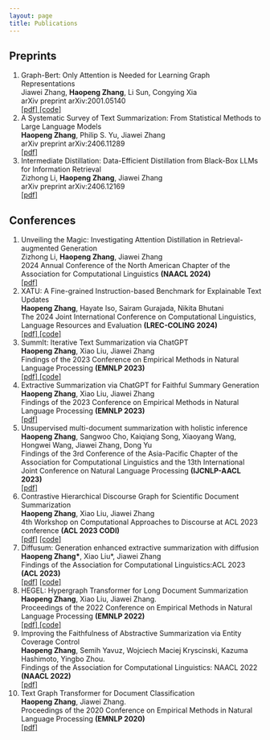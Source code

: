 ```yaml
---
layout: page
title: Publications
---
```


## Preprints
<ol>
<li> Graph-Bert: Only Attention is Needed for Learning Graph Representations
<br>Jiawei Zhang, <b>Haopeng Zhang</b>, Li Sun, Congying Xia
<br>arXiv preprint arXiv:2001.05140
<br><a href = "https://arxiv.org/abs/2001.05140" target="_blank"> [pdf] </a><a href = "https://github.com/jwzhanggy/Graph-Bert"> [code] </a>
</li>

<li> A Systematic Survey of Text Summarization: From Statistical Methods to Large Language Models
<br><b>Haopeng Zhang</b>, Philip S. Yu, Jiawei Zhang
<br>arXiv preprint arXiv:2406.11289
<br><a href = "https://arxiv.org/abs/2406.11289" target="_blank"> [pdf] </a>
</li>

<li> Intermediate Distillation: Data-Efficient Distillation from Black-Box LLMs for Information Retrieval
<br>Zizhong Li, <b>Haopeng Zhang</b>, Jiawei Zhang
<br>arXiv preprint arXiv:2406.12169
<br><a href = "https://arxiv.org/abs/2406.12169" target="_blank"> [pdf] </a>
</li>
<!-- <li> Extractive Summarization via ChatGPT for Faithful Summary Generation
<br><b>Haopeng Zhang</b>, Xiao Liu, Jiawei Zhang
<br>arXiv preprint arXiv:2304.04193
<br><a href = "https://arxiv.org/abs/2304.04193" target="_blank"> [pdf] </a>
</li> -->
</ol>


## Conferences
<ol>

<li> Unveiling the Magic: Investigating Attention Distillation in Retrieval-augmented Generation
<br>Zizhong Li, <b>Haopeng Zhang</b>, Jiawei Zhang
<br>2024 Annual Conference of the North American Chapter of the Association for Computational Linguistics <b>(NAACL 2024)</b>
<br><a href = "https://arxiv.org/abs/2402.11794" target="_blank"> [pdf] </a>
</li> 

<li> XATU: A Fine-grained Instruction-based Benchmark for Explainable Text Updates
<br><b>Haopeng Zhang</b>, Hayate Iso, Sairam Gurajada, Nikita Bhutani
<br>The 2024 Joint International Conference on Computational Linguistics, Language Resources and Evaluation <b>(LREC-COLING 2024)</b>
<br><a href = "https://arxiv.org/abs/2309.11063" target="_blank"> [pdf] </a> <a href = "https://github.com/megagonlabs/xatu"> [code] </a>
</li>
<li> SummIt: Iterative Text Summarization via ChatGPT
<br><b>Haopeng Zhang</b>, Xiao Liu, Jiawei Zhang
<br>Findings of the 2023 Conference on Empirical Methods in Natural Language Processing <b>(EMNLP 2023) </b>
<br><a href = "http://arxiv.org/abs/2305.14835" target="_blank"> [pdf] </a> <a href = "https://github.com/hpzhang94/summ_it"> [code] </a>
</li>
<li> Extractive Summarization via ChatGPT for Faithful Summary Generation
<br><b>Haopeng Zhang</b>, Xiao Liu, Jiawei Zhang
<br>Findings of the 2023 Conference on Empirical Methods in Natural Language Processing <b>(EMNLP 2023) </b>
<br><a href = "https://arxiv.org/abs/2304.04193" target="_blank"> [pdf] </a>
</li>
<li> Unsupervised multi-document summarization with holistic inference
<br><b>Haopeng Zhang</b>, Sangwoo Cho, Kaiqiang Song, Xiaoyang Wang, Hongwei Wang, Jiawei Zhang, Dong Yu
<br>Findings of the 3rd Conference of the Asia-Pacific Chapter of the Association for Computational Linguistics and the 13th International Joint Conference on Natural Language Processing <b>(IJCNLP-AACL 2023)</b>
<br><a href = "https://arxiv.org/abs/2309.04087" target="_blank"> [pdf] </a>
</li>
<li> Contrastive Hierarchical Discourse Graph for Scientific Document Summarization
<br><b>Haopeng Zhang</b>, Xiao Liu, Jiawei Zhang
<br>4th Workshop on Computational Approaches to Discourse at ACL 2023 conference <b>(ACL 2023 CODI)</b>
<br><a href = "https://arxiv.org/abs/2306.00177"> [pdf]</a> <a href = "https://github.com/hpzhang94/changes"> [code] </a>
</li>
<li> Diffusum: Generation enhanced extractive summarization with diffusion
<br><b>Haopeng Zhang*</b>, Xiao Liu*, Jiawei Zhang
<br>Findings of the Association for Computational Linguistics:ACL 2023 <b>(ACL 2023)</b>
<br><a href = "https://arxiv.org/abs/2305.01735"> [pdf]</a> <a href = "https://github.com/hpzhang94/DiffuSum"> [code] </a>
</li>
<li> HEGEL: Hypergraph Transformer for Long Document Summarization
<br><b>Haopeng Zhang</b>, Xiao Liu, Jiawei Zhang. 
<br>Proceedings of the 2022 Conference on Empirical Methods in Natural Language Processing <b>(EMNLP 2022)</b>
<br><a href = "https://arxiv.org/abs/2210.04126"> [pdf] </a> <a href = "https://github.com/hpzhang94/hegel_sum"> [code] </a>
</li>
<li> Improving the Faithfulness of Abstractive Summarization via Entity Coverage Control
<br><b>Haopeng Zhang</b>, Semih Yavuz, Wojciech Maciej Kryscinski, Kazuma Hashimoto, Yingbo Zhou. 
<br>Findings of the Association for Computational Linguistics: NAACL 2022 <b>(NAACL 2022)</b> 
<br><a href = "https://aclanthology.org/2022.findings-naacl.40/"> [pdf] </a>
</li>
<li> Text Graph Transformer for Document Classification
<br><b>Haopeng Zhang</b>, Jiawei Zhang. 
<br>Proceedings of the 2020 Conference on Empirical Methods in Natural Language Processing <b>(EMNLP 2020)</b> 
<br><a href = "https://aclanthology.org/2020.emnlp-main.668/"> [pdf] </a>
  </li>
</ol>




